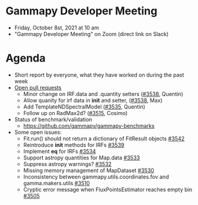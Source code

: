 # Gammapy Developer Meeting

* Friday, October 8st, 2021 at 10 am
* "Gammapy Developer Meeting" on Zoom (direct link on Slack)
# Agenda

* Short report by everyone, what they have worked on during the past week
* [Open pull requests](https://github.com/gammapy/gammapy/pulls)
  * Minor change on IRF.data and .quantity setters ([#3538](https://github.com/gammapy/gammapy/pull/3538), Quentin)
  * Allow quanity for irf data in __init__ and setter,  ([#3538](https://github.com/gammapy/gammapy/pull/3537), Max)
  * Add TemplateNDSpectralModel ([#3535](https://github.com/gammapy/gammapy/pull/3535), Quentin)
  * Follow up on RadMax2d? ([#3515](https://github.com/gammapy/gammapy/pull/3515), Cosimo)
* Status of benchmark/validation
  * https://github.com/gammapy/gammapy-benchmarks
* Some open issues:
  * Fit.run() should not return a dictionary of FitResult objects [#3542](https://github.com/gammapy/gammapy/issues/3542)
  * Reintroduce __init__ methods for IRFs [#3539](https://github.com/gammapy/gammapy/issues/3539)
  * Implement __eq__ for IRFs [#3534](https://github.com/gammapy/gammapy/issues/3534)
  * Support astropy quantities for Map.data [#3533](https://github.com/gammapy/gammapy/issues/3533)
  * Suppress astropy warnings? [#3532](https://github.com/gammapy/gammapy/issues/3532)
  * Missing memory management of MapDataset [#3530](https://github.com/gammapy/gammapy/issues/3530)
  * Inconsistency between gammapy.utils.coordinates.fov and gamma.makers.utils [#3510](https://github.com/gammapy/gammapy/issues/3510)
  * Cryptic error message when FluxPointsEstimator reaches empty bin [#3505](https://github.com/gammapy/gammapy/issues/3505)


